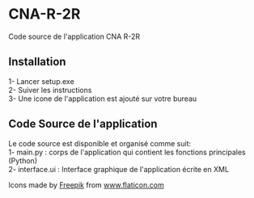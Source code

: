 # CNA-R-2R
Code source de l'application CNA R-2R

## Installation
1- Lancer setup.exe <br>2- Suiver les instructions
<br>3- Une icone de l'application est ajouté sur votre bureau

## Code Source de l'application
Le code source est disponible et organisé comme suit:<br>
1- main.py : corps de l'application qui contient les fonctions principales (Python)<br>
2- interface.ui : Interface graphique de l'application écrite en XML<br>

<div>Icons made by <a href="https://www.freepik.com" title="Freepik">Freepik</a> from <a href="https://www.flaticon.com/" title="Flaticon">www.flaticon.com</a></div>
